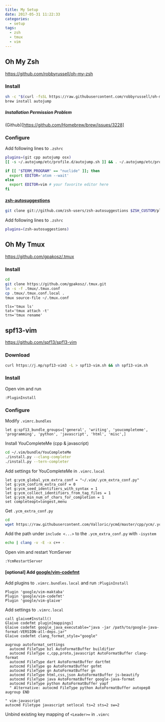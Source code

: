 ```yaml
---
title: My Setup
date: 2017-05-31 11:22:33
categories:
  - setup
tags:
  - zsh
  - tmux
  - vim
---
```


## Oh My Zsh

https://github.com/robbyrussell/oh-my-zsh

### Install

```sh
sh -c "$(curl -fsSL https://raw.githubusercontent.com/robbyrussell/oh-my-zsh/master/tools/install.sh)"
brew install autojump
```

##### Installation Permission Problem

(Github)[https://github.com/Homebrew/brew/issues/3228]

### Configure

Add following lines to `.zshrc`

```sh
plugins=(git cpp autojump osx)
[[ -s ~/.autojump/etc/profile.d/autojump.sh ]] && . ~/.autojump/etc/profile.d/autojump.sh

if [[ "$TERM_PROGRAM" == "nuclide" ]]; then
  export EDITOR='atom --wait'
else
  export EDITOR=vim # your favorite editor here
fi
```

#### [zsh-autosuggestions](https://github.com/zsh-users/zsh-autosuggestions)

```sh
git clone git://github.com/zsh-users/zsh-autosuggestions $ZSH_CUSTOM/plugins/zsh-autosuggestions
```

Add following lines to `.zshrc`

```sh
plugins=(zsh-autosuggestions)
```

## Oh My Tmux

https://github.com/gpakosz/.tmux

### Install

```sh
cd
git clone https://github.com/gpakosz/.tmux.git
ln -s -f .tmux/.tmux.conf
cp .tmux/.tmux.conf.local .
tmux source-file ~/.tmux.conf
```

```
tls='tmux ls'
tat='tmux attach -t'
trn='tmux rename'
```

## spf13-vim

https://github.com/spf13/spf13-vim

### Download

```sh
curl https://j.mp/spf13-vim3 -L > spf13-vim.sh && sh spf13-vim.sh
```

### Install

Open vim and run

```vim
:PluginInstall
```

### Configure

Modify `.vimrc.bundles`

```vim
let g:spf13_bundle_groups=['general', 'writing', 'youcompleteme', 'programming', 'python', 'javascript', 'html', 'misc',]
```

Install YouCompleteMe (cpp & javascript)

```sh
cd ~/.vim/bundle/YouCompleteMe
./install.py --clang-completer
./install.py --tern-completer
```

Add settings for YouCompleteMe in `.vimrc.local`

```vim
let g:ycm_global_ycm_extra_conf = "~/.vim/.ycm_extra_conf.py"
let g:ycm_confirm_extra_conf = 0
let g:ycm_seed_identifiers_with_syntax = 1
let g:ycm_collect_identifiers_from_tag_files = 1
let g:ycm_min_num_of_chars_for_completion = 1
set completeopt=longest,menu
```

Get `.ycm_extra_conf.py`

```sh
cd
wget https://raw.githubusercontent.com/Valloric/ycmd/master/cpp/ycm/.ycm_extra_conf.py
```

Add the path under `include <...>` to the `.ycm_extra_conf.py` with `-isystem`

```sh
echo | clang -v -E -x c++ -
```

Open vim and restart YcmServer

```vim
:YcmRestartServer
```

#### [optional] Add [google/vim-codefmt](https://github.com/google/vim-codefmt)

Add plugins to `.vimrc.bundles.local` and run `:PluginInstall`

```vim
Plugin 'google/vim-maktaba'
Plugin 'google/vim-codefmt'
Plugin 'google/vim-glaive'
```

Add settings to `.vimrc.local`

```vim
call glaive#Install()
Glaive codefmt plugin[mappings]
Glaive codefmt google_java_executable="java -jar /path/to/google-java-format-VERSION-all-deps.jar"
Glaive codefmt clang_format_style="google"
 
augroup autoformat_settings
  autocmd FileType bzl AutoFormatBuffer buildifier
  autocmd FileType c,cpp,proto,javascript AutoFormatBuffer clang-format
  autocmd FileType dart AutoFormatBuffer dartfmt
  autocmd FileType go AutoFormatBuffer gofmt
  autocmd FileType gn AutoFormatBuffer gn
  autocmd FileType html,css,json AutoFormatBuffer js-beautify
  autocmd FileType java AutoFormatBuffer google-java-format
  autocmd FileType python AutoFormatBuffer yapf
  " Alternative: autocmd FileType python AutoFormatBuffer autopep8
augroup END
 
" vim-javascript
autocmd Filetype javascript setlocal ts=2 sts=2 sw=2
```

Unbind existing key mapping of `<Leader>=` in `.vimrc`
